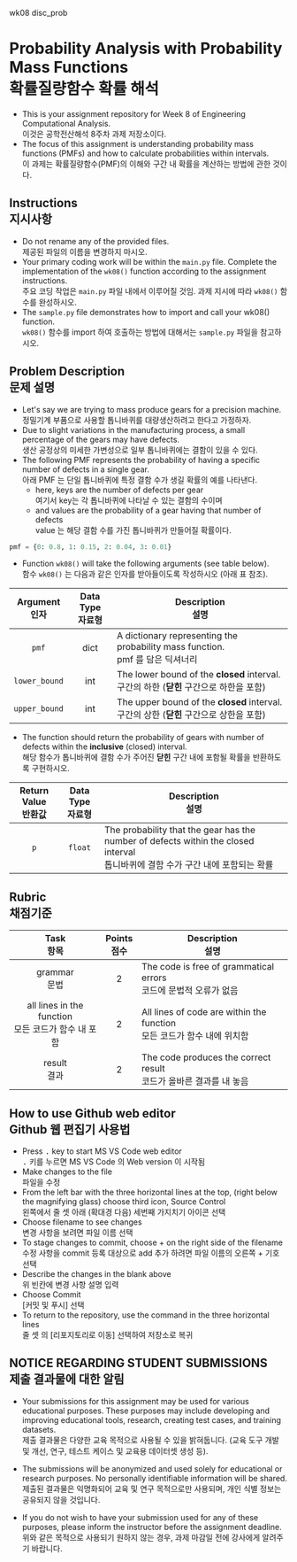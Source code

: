 
wk08 disc_prob

# Probability Analysis with Probability Mass Functions<br>확률질량함수 확률 해석

* This is your assignment repository for Week 8 of Engineering Computational Analysis.<br>이것은 공학전산해석 8주차 과제 저장소이다.
* The focus of this assignment is understanding probability mass functions (PMFs) and how to calculate probabilities within intervals.<br>이 과제는 확률질량함수(PMF)의 이해와 구간 내 확률을 계산하는 방법에 관한 것이다.

## Instructions<br>지시사항

* Do not rename any of the provided files.<br>제공된 파일의 이름을 변경하지 마시오.
* Your primary coding work will be within the `main.py` file. Complete the implementation of the `wk08()` function according to the assignment instructions.<br>주요 코딩 작업은 `main.py` 파일 내에서 이루어질 것임. 과제 지시에 따라 `wk08()` 함수를 완성하시오.
* The `sample.py` file demonstrates how to import and call your wk08() function.<br>`wk08()` 함수를 import 하여 호출하는 방법에 대해서는 `sample.py` 파일을 참고하시오.

## Problem Description<br>문제 설명
* Let's say we are trying to mass produce gears for a precision machine.<br>정밀기계 부품으로 사용할 톱니바퀴를 대량생산하려고 한다고 가정하자.
* Due to slight variations in the manufacturing process, a small percentage of the gears may have defects.<br>생산 공정상의 미세한 가변성으로 일부 톱니바퀴에는 결함이 있을 수 있다.
* The following PMF represents the probability of having a specific number of defects in a single gear.<br>아래 PMF 는 단일 톱니바퀴에 특정 결함 수가 생길 확률의 예를 나타낸다.
    * here, keys are the number of defects per gear<br>여기서 key는 각 톱니바퀴에 나타날 수 있는 결함의 수이며
    * and values are the probability of a gear having that number of defects<br>value 는 해당 결함 수를 가진 톱니바퀴가 만들어질 확률이다.

``` python
pmf = {0: 0.8, 1: 0.15, 2: 0.04, 3: 0.01}
```
* Function `wk08()` will take the following arguments (see table below).<br>함수 `wk08()` 는 다음과 같은 인자를 받아들이도록 작성하시오 (아래 표 참조).

| Argument<br>인자 | Data Type<br>자료형 | Description<br>설명 
|:---:|:---:|---
| `pmf` | dict | A dictionary representing the probability mass function.<br>pmf 를 담은 딕셔너리
| `lower_bound` | int | The lower bound of the **closed** interval.<br>구간의 하한 (**닫힌** 구간으로 하한을 포함)
| `upper_bound` | int | The upper bound of the **closed** interval.<br>구간의 상한 (**닫힌** 구간으로 상한을 포함)

* The function should return the probability of gears with number of defects within the **inclusive** (closed) interval.<br>해당 함수가 톱니바퀴에 결함 수가 주어진 **닫힌** 구간 내에 포함될 확률을 반환하도록 구현하시오.

| Return Value<br>반환값 | Data Type<br>자료형 | Description<br>설명
|:---:|:---:|---|
| `p` | `float` | The probability that the gear has the number of defects within the closed interval <br>톱니바퀴에 결함 수가 구간 내에 포함되는 확률

## Rubric<br>채점기준

Task<br>항목 | Points<br>점수 | Description<br>설명
:---:|:---:|---
grammar<br>문법 | 2 | The code is free of grammatical errors<br>코드에 문법적 오류가 없음
all lines in the function<br>모든 코드가 함수 내 포함 | 2 | All lines of code are within the function<br>모든 코드가 함수 내에 위치함
result<br>결과 | 2 | The code produces the correct result<br>코드가 올바른 결과를 내 놓음

## How to use Github web editor<br>Github 웹 편집기 사용법
* Press <kbd>.</kbd> key to start MS VS Code web editor<br><kbd>.</kbd> 키를 누르면 MS VS Code 의 Web version 이 시작됨
* Make changes to the file<br>파일을 수정
* From the left bar with the three horizontal lines at the top, (right below the magnifying glass) choose third icon, Source Control<br>왼쪽에서 줄 셋 아래 (확대경 다음) 세번째 가지치기 아이콘 선택
* Choose filename to see changes<br>변경 사항을 보려면 파일 이름 선택
* To stage changes to commit, choose + on the right side of the filename <br>수정 사항을 commit 등록 대상으로 add 추가 하려면 파일 이름의 오른쪽 + 기호 선택
* Describe the changes in the blank above<br>위 빈칸에 변경 사항 설명 입력
* Choose Commit<br>[커밋 및 푸시] 선택
* To return to the repository, use the command in the three horizontal lines<br>줄 셋 의 [리포지토리로 이동] 선택하여 저장소로 복귀

## NOTICE REGARDING STUDENT SUBMISSIONS<br>제출 결과물에 대한 알림

* Your submissions for this assignment may be used for various educational purposes. These purposes may include developing and improving educational tools, research, creating test cases, and training datasets.<br>제출 결과물은 다양한 교육 목적으로 사용될 수 있을 밝혀둡니다. (교육 도구 개발 및 개선, 연구, 테스트 케이스 및 교육용 데이터셋 생성 등).

* The submissions will be anonymized and used solely for educational or research purposes. No personally identifiable information will be shared.<br>제출된 결과물은 익명화되어 교육 및 연구 목적으로만 사용되며, 개인 식별 정보는 공유되지 않을 것입니다.

* If you do not wish to have your submission used for any of these purposes, please inform the instructor before the assignment deadline.<br>위와 같은 목적으로 사용되기 원하지 않는 경우, 과제 마감일 전에 강사에게 알려주기 바랍니다.
